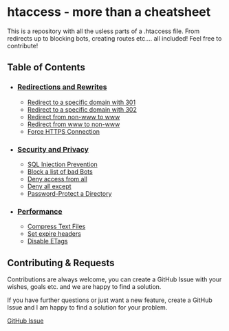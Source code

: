 
# htaccess - more than a cheatsheet

This is a repository with all the usless parts of a .htaccess file. From redirects up to blocking bots, creating routes etc.... all included! Feel free to contribute!


## Table of Contents
- ### [Redirections and Rewrites](https://github.com/haupt-pascal/htaccess?tab=readme-ov-file#redirections-and-rewrites)
    - [Redirect to a specific domain with 301](https://github.com/haupt-pascal/htaccess/blob/main/src/rewrites/301_redirect.md)
    - [Redirect to a specific domain with 302](https://github.com/haupt-pascal/htaccess/blob/main/src/rewrites/302_redirect.md)
    - [Redirect from non-www to www](https://github.com/haupt-pascal/htaccess/blob/main/src/rewrites/non_wwww_www.md)
    - [Redirect from www to non-www](https://github.com/haupt-pascal/htaccess/blob/main/src/rewrites/wwww_non_www.md)
    - [Force HTTPS Connection](https://github.com/haupt-pascal/htaccess/blob/main/src/rewrites/force_https.md)

- ### [Security and Privacy](https://github.com/haupt-pascal/htaccess?tab=readme-ov-file#security-and-privacy)
    - [SQL Injection Prevention](https://github.com/haupt-pascal/htaccess/blob/main/src/security/sql_injection_prevention.md)
    - [Block a list of bad Bots](https://github.com/haupt-pascal/htaccess/blob/main/src/security/bad_bots.md)
    - [Deny access from all](https://github.com/haupt-pascal/htaccess/blob/main/src/security/deny_all.md)
    - [Deny all except](https://github.com/haupt-pascal/htaccess/blob/main/src/security/deny_all_except.md)
    - [Password-Protect a Directory](https://github.com/haupt-pascal/htaccess/blob/main/src/security/password_protection_directory.md)

- ### [Performance](https://github.com/haupt-pascal/htaccess?tab=readme-ov-file#performance)
    - [Compress Text Files](https://github.com/haupt-pascal/htaccess/blob/main/src/performance/compress_text_files.md)
    - [Set expire headers](https://github.com/haupt-pascal/htaccess/blob/main/src/performance/set_expire_headers.md)
    - [Disable ETags](https://github.com/haupt-pascal/htaccess/blob/main/src/performance/deactivate_etags.md)

## Contributing & Requests

Contributions are always welcome, you can create a GitHub Issue with your wishes, goals etc. and we are happy to find a solution. 

If you have further questions or just want a new feature, create a GitHub Issue and I am happy to find a solution for your problem. 

[GitHub Issue](https://github.com/haupt-pascal/htaccess/issues)

